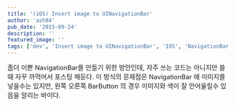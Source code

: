 ```yaml
---
title: '(iOS) Insert image to UINavigationBar'
author: 'ash84'
pub_date: '2015-09-24'
description: ''
featured_image: ''
tags: ['dev', 'Insert image to UINavigationBar', 'IOS', 'NavigationBar', 'NavigationController', '이미지 추가']
---
```



<span style="font-size: 11pt;">좀더 이쁜 NavigationBar를 만들기 위한 방안인데, 자주 쓰는 코드는 아니지만 쓸때 자꾸 까먹어서 포스팅 해둔다. 이 방식의 문제점은 NavigationBar 에 이미지를 넣을수는 있지만, 왼쪽 오른쪽 BarButton 의 경우 이미지와 색이 잘 안어울릴수 있음을 알리는 바이다. </span>

<span style="font-size: 11pt;">  
</span>

<span style="font-size: 11pt;">  
</span>

<script src="https://gist.github.com/AhnSeongHyun/5515979.js"></script>



